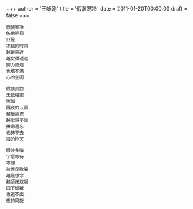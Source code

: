 +++
author = '王咏刚'
title = '假装寒冷'
date = 2011-01-20T00:00:00
draft = false
+++

<div class="poem">

```
假装寒冷
仿佛拥抱
只是
冻结的时间
越是靠近
越觉得遥远
努力燃烧
也填不满
心的空闲

假装孤独
无数相聚
恍如
隔夜的云烟
越是熟识
越觉得平淡
拼命遗忘
也抹不去
泪的昨天

假装多情
宁愿等待
不想
被善良欺骗
越是想念
越紧闭双眼
四下躲藏
也逃不出
夜的周旋
```

</div>
